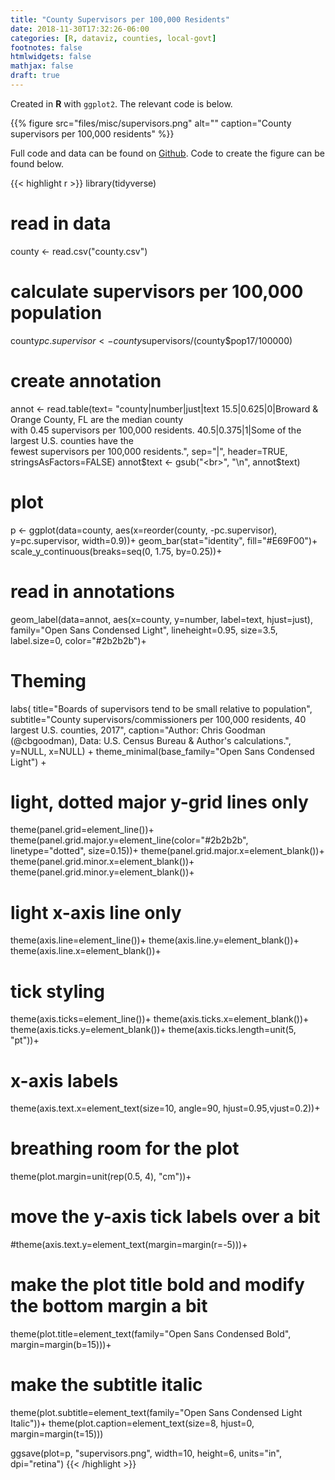 ```yaml
---
title: "County Supervisors per 100,000 Residents"
date: 2018-11-30T17:32:26-06:00
categories: [R, dataviz, counties, local-govt]
footnotes: false
htmlwidgets: false
mathjax: false
draft: true
---
```


Created in **R** with `ggplot2`. The relevant code is below.


{{% figure src="files/misc/supervisors.png" alt="" caption="County supervisors per 100,000 residents" %}}
<!--more-->

Full code and data can be found on [Github](https://github.com/cbgoodman/county-elect). Code to create the figure can be found below.

{{< highlight r >}}
library(tidyverse)

# read in data
county <- read.csv("county.csv")

# calculate supervisors per 100,000 population
county$pc.supervisor <- county$supervisors/(county$pop17/100000)

# create annotation

annot <- read.table(text=
  "county|number|just|text
  15.5|0.625|0|Broward & Orange County, FL are the median county<br>with 0.45 supervisors per 100,000 residents.
  40.5|0.375|1|Some of the largest U.S. counties have the<br>fewest supervisors per 100,000 residents.",
  sep="|", header=TRUE, stringsAsFactors=FALSE)
annot$text <- gsub("<br>", "\n", annot$text)

# plot
p <- ggplot(data=county,
  aes(x=reorder(county, -pc.supervisor), y=pc.supervisor, width=0.9))+
  geom_bar(stat="identity", fill="#E69F00")+
  scale_y_continuous(breaks=seq(0, 1.75, by=0.25))+
  # read in annotations
  geom_label(data=annot, aes(x=county, y=number, label=text, hjust=just),
    family="Open Sans Condensed Light", lineheight=0.95,
    size=3.5, label.size=0, color="#2b2b2b")+
  # Theming
  labs(
    title="Boards of supervisors tend to be small relative to population",
    subtitle="County supervisors/commissioners per 100,000 residents, 40 largest U.S. counties, 2017",
    caption="Author: Chris Goodman (@cbgoodman), Data: U.S. Census Bureau & Author's calculations.",
    y=NULL,
    x=NULL) +
  theme_minimal(base_family="Open Sans Condensed Light") +
  # light, dotted major y-grid lines only
  theme(panel.grid=element_line())+
  theme(panel.grid.major.y=element_line(color="#2b2b2b", linetype="dotted", size=0.15))+
  theme(panel.grid.major.x=element_blank())+
  theme(panel.grid.minor.x=element_blank())+
  theme(panel.grid.minor.y=element_blank())+
  # light x-axis line only
  theme(axis.line=element_line())+
  theme(axis.line.y=element_blank())+
  theme(axis.line.x=element_blank())+
  # tick styling
  theme(axis.ticks=element_line())+
  theme(axis.ticks.x=element_blank())+
  theme(axis.ticks.y=element_blank())+
  theme(axis.ticks.length=unit(5, "pt"))+
  # x-axis labels
  theme(axis.text.x=element_text(size=10, angle=90, hjust=0.95,vjust=0.2))+
  # breathing room for the plot
  theme(plot.margin=unit(rep(0.5, 4), "cm"))+
  # move the y-axis tick labels over a bit
  #theme(axis.text.y=element_text(margin=margin(r=-5)))+
  # make the plot title bold and modify the bottom margin a bit
  theme(plot.title=element_text(family="Open Sans Condensed Bold", margin=margin(b=15)))+
  # make the subtitle italic
  theme(plot.subtitle=element_text(family="Open Sans Condensed Light Italic"))+
  theme(plot.caption=element_text(size=8, hjust=0, margin=margin(t=15)))

ggsave(plot=p, "supervisors.png", width=10, height=6, units="in", dpi="retina")
{{< /highlight >}}
